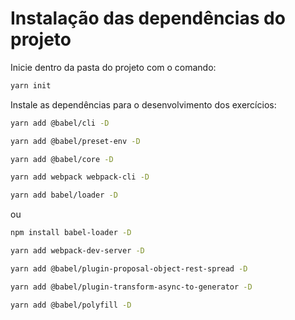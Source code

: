 # Instalação das dependências do projeto

Inicie dentro da pasta do projeto com o comando:
```sh
yarn init
```

Instale as dependências para o desenvolvimento dos exercícios:
```sh
yarn add @babel/cli -D
```
```sh
yarn add @babel/preset-env -D
```
```sh
yarn add @babel/core -D
```
```sh
yarn add webpack webpack-cli -D
```
```sh
yarn add babel/loader -D
```
ou
```sh
npm install babel-loader -D
```
```sh
yarn add webpack-dev-server -D
```
```sh
yarn add @babel/plugin-proposal-object-rest-spread -D
```
```sh
yarn add @babel/plugin-transform-async-to-generator -D
```
```sh
yarn add @babel/polyfill -D
```
